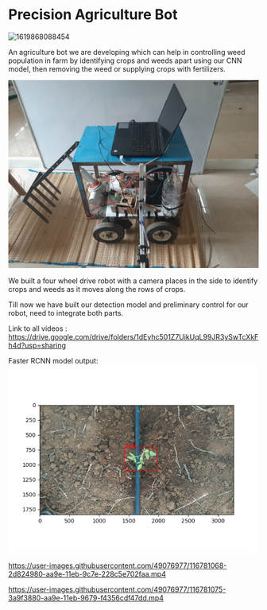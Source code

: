# Precision Agriculture Bot

![1619868088454](https://user-images.githubusercontent.com/49076977/116781074-33782a80-aa9e-11eb-8d46-16b829ced1e3.jpg)

An agriculture bot we are developing which can help in controlling weed population in farm by identifying crops and weeds apart using our CNN model, then removing the weed or supplying crops with fertilizers.

<img src="bot.jpeg" width="550">


We built a four wheel drive robot with a camera places in the side to identify crops and weeds as it moves along the rows of crops.

Till now we have built our detection model and preliminary control for our robot, need to integrate both parts.

Link to all videos : https://drive.google.com/drive/folders/1dEyhc501Z7UikUqL99JR3ySwTcXkFh4d?usp=sharing

Faster RCNN model output:<br>
<img src="test.png">



https://user-images.githubusercontent.com/49076977/116781068-2d824980-aa9e-11eb-9c7e-228c5e702faa.mp4

https://user-images.githubusercontent.com/49076977/116781075-3a9f3880-aa9e-11eb-9679-f4356cdf47dd.mp4

